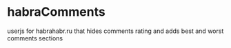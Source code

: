 habraComments
=============

userjs for habrahabr.ru that hides comments rating and adds best and worst comments sections
